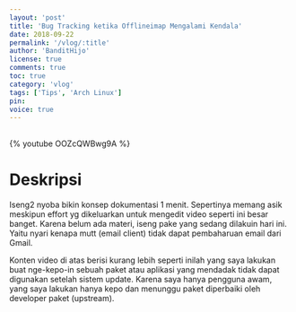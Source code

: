 ```yaml
---
layout: 'post'
title: 'Bug Tracking ketika Offlineimap Mengalami Kendala'
date: 2018-09-22
permalink: '/vlog/:title'
author: 'BanditHijo'
license: true
comments: true
toc: true
category: 'vlog'
tags: ['Tips', 'Arch Linux']
pin:
voice: true
---
```


<div style="margin-top:30px;"></div>

{% youtube OOZcQWBwg9A %}

# Deskripsi

Iseng2 nyoba bikin konsep dokumentasi 1 menit. Sepertinya memang asik meskipun effort yg dikeluarkan untuk mengedit video seperti ini besar banget.
Karena belum ada materi, iseng pake yang sedang dilakuin hari ini. Yaitu nyari kenapa mutt (email client) tidak dapat pembaharuan email dari Gmail.

Konten video di atas berisi kurang lebih seperti inilah yang saya lakukan buat nge-kepo-in sebuah paket atau aplikasi yang mendadak tidak dapat digunakan setelah sistem update. Karena saya hanya pengguna awam, yang saya lakukan hanya kepo dan menunggu paket diperbaiki oleh developer paket (upstream).
